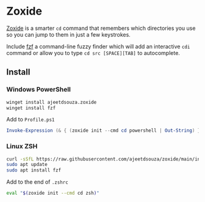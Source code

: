 # Zoxide

[Zoxide](https://github.com/ajeetdsouza/zoxide) is a smarter `cd` command that remembers which directories you use so you can jump to them in just a few keystrokes.

Include [fzf](https://github.com/junegunn/fzf#installation) a command-line fuzzy finder which will add an interactive `cdi` command or allow you to type `cd src [SPACE][TAB]` to autocomplete.

## Install

### Windows PowerShell

```sh
winget install ajeetdsouza.zoxide
winget install fzf
```

Add to `Profile.ps1`

```powershell
Invoke-Expression (& { (zoxide init --cmd cd powershell | Out-String) })
```

### Linux ZSH

```sh
curl -sSfL https://raw.githubusercontent.com/ajeetdsouza/zoxide/main/install.sh | sh
sudo apt update
sudo apt install fzf
```

Add to the end of `.zshrc`

```sh
eval "$(zoxide init --cmd cd zsh)"
```

